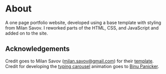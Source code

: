 # About
A one page portfolio website, developed using a base template with styling from Milan Savov. I reworked parts of the HTML, CSS, and JavaScript and added on to the site.

## Acknowledgements
Credit goes to Milan Savov (milan.savov@gmail.com) for their <a href="https://github.com/msavov/html-freebie-portfolio-perfect">template</a>. Credit for developing the <a href="https://schier.co/blog/simple-vanilla-javascript-typing-carousel">typing carousel</a>  animation goes to <a href="https://codepen.io/bpanicker13">Binu Panicker</a>.
